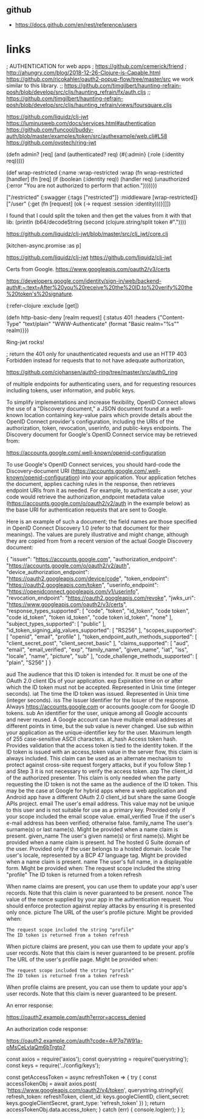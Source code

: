 

## github

- https://docs.github.com/en/rest/reference/users


# links

; AUTHENTICATION for web apps
; https://github.com/cemerick/friend
; http://ahungry.com/blog/2018-12-26-Clojure-is-Capable.html
https://github.com/ricokahler/oauth2-popup-flow/tree/master/src  we work similar to this library. 
;; https://github.com/timgilbert/haunting-refrain-posh/blob/develop/src/cljs/haunting_refrain/fx/auth.cljs
;; https://github.com/timgilbert/haunting-refrain-posh/blob/develop/src/cljs/haunting_refrain/views/foursquare.cljs


https://github.com/liquidz/clj-jwt
https://luminusweb.com/docs/services.html#authentication
https://github.com/funcool/buddy-auth/blob/master/examples/token/src/authexample/web.clj#L58
https://github.com/ovotech/ring-jwt


(defn admin? [req]
  (and (authenticated? req)
       (#{:admin} (:role (:identity req)))))

(def wrap-restricted
  {:name :wrap-restricted
   :wrap (fn wrap-restricted [handler]
           (fn [req]
             (if (boolean (:identity req))
               (handler req)
               (unauthorized
{:error "You are not authorized to perform that action."}))))})


["/restricted"
      {:swagger    {:tags ["restricted"]}
       :middleware [wrap-restricted]}
   ["/user" {:get (fn [request] (ok (-> request :session :identity)))}]]])


 I found that I could split the token and then get the values from it with that lib: (println (b64/decodeString (second (clojure.string/split token #"\."))))

https://github.com/liquidz/clj-jwt/blob/master/src/clj_jwt/core.clj



[kitchen-async.promise :as p]


https://github.com/liquidz/clj-jwt
https://github.com/liquidz/clj-jwt

Certs from Google.
https://www.googleapis.com/oauth2/v3/certs

https://developers.google.com/identity/sign-in/web/backend-auth#:~:text=After%20you%20receive%20the%20ID,to%20verify%20the%20token's%20signature.


(:refer-clojure :exclude [get])

(defn http-basic-deny
  [realm request]
  {:status 401
   :headers {"Content-Type" "text/plain"
             "WWW-Authenticate" (format "Basic realm=\"%s\"" realm)}})


Ring-jwt rocks!


; return the 401 only for unauthenticated requests and use an HTTP 403 Forbidden instead for requests that to not have adequate authorization,


https://github.com/cjohansen/auth0-ring/tree/master/src/auth0_ring





of multiple endpoints for authenticating users, and for requesting resources including tokens, user information, and public keys.

To simplify implementations and increase flexibility, OpenID Connect allows the use of a "Discovery document," a JSON document found at a well-known location containing key-value pairs which provide details about the OpenID Connect provider's configuration, including the URIs of the authorization, token, revocation, userinfo, and public-keys endpoints. The Discovery document for Google's OpenID Connect service may be retrieved from:

https://accounts.google.com/.well-known/openid-configuration

To use Google's OpenID Connect services, you should hard-code the Discovery-document URI (https://accounts.google.com/.well-known/openid-configuration) into your application. Your application fetches the document, applies caching rules in the response, then retrieves endpoint URIs from it as needed. For example, to authenticate a user, your code would retrieve the authorization_endpoint metadata value (https://accounts.google.com/o/oauth2/v2/auth in the example below) as the base URI for authentication requests that are sent to Google.

Here is an example of such a document; the field names are those specified in OpenID Connect Discovery 1.0 (refer to that document for their meanings). The values are purely illustrative and might change, although they are copied from from a recent version of the actual Google Discovery document:

{
  "issuer": "https://accounts.google.com",
  "authorization_endpoint": "https://accounts.google.com/o/oauth2/v2/auth",
  "device_authorization_endpoint": "https://oauth2.googleapis.com/device/code",
  "token_endpoint": "https://oauth2.googleapis.com/token",
  "userinfo_endpoint": "https://openidconnect.googleapis.com/v1/userinfo",
  "revocation_endpoint": "https://oauth2.googleapis.com/revoke",
  "jwks_uri": "https://www.googleapis.com/oauth2/v3/certs",
  "response_types_supported": [
    "code",
    "token",
    "id_token",
    "code token",
    "code id_token",
    "token id_token",
    "code token id_token",
    "none"
  ],
  "subject_types_supported": [
    "public"
  ],
  "id_token_signing_alg_values_supported": [
    "RS256"
  ],
  "scopes_supported": [
    "openid",
    "email",
    "profile"
  ],
  "token_endpoint_auth_methods_supported": [
    "client_secret_post",
    "client_secret_basic"
  ],
  "claims_supported": [
    "aud",
    "email",
    "email_verified",
    "exp",
    "family_name",
    "given_name",
    "iat",
    "iss",
    "locale",
    "name",
    "picture",
    "sub"
  ],
  "code_challenge_methods_supported": [
    "plain",
    "S256"
  ]
}


aud The audience that this ID token is intended for. 
    It must be one of the OAuth 2.0 client IDs of your application.
exp Expiration time on or after which the ID token must not be accepted.
    Represented in Unix time (integer seconds).
iat	The time the ID token was issued. Represented in Unix time (integer seconds).
iss The Issuer Identifier for the Issuer of the response. 
    Always https://accounts.google.com or accounts.google.com for Google ID tokens.
sub An identifier for the user, unique among all Google accounts and never reused. 
    A Google account can have multiple email addresses at different points in time, but the sub value is never changed. Use sub within your application as the unique-identifier key for the user. Maximum length of 255 case-sensitive ASCII characters.
at_hash Access token hash. 
   Provides validation that the access token is tied to the identity token. If the ID token is issued with an access_token value in the server flow, this claim is always included. This claim can be used as an alternate mechanism to protect against cross-site request forgery attacks, but if you follow Step 1 and Step 3 it is not necessary to verify the access token.
azp 		The client_id of the authorized presenter. 
   This claim is only needed when the party requesting the ID token is not the same as the audience of the ID token. This may be the case at Google for hybrid apps where a web application and Android app have a different OAuth 2.0 client_id but share the same Google APIs project.
email 		The user's email address. 
   This value may not be unique to this user and is not suitable for use as a primary key. Provided only if your scope included the email scope value.
email_verified 		True if the user's e-mail address has been verified; otherwise false.
family_name 		The user's surname(s) or last name(s). 
   Might be provided when a name claim is present.
given_name 		The user's given name(s) or first name(s). 
   Might be provided when a name claim is present.
hd 		The hosted G Suite domain of the user. 
   Provided only if the user belongs to a hosted domain.
locale 		The user's locale, represented by a BCP 47 language tag. 
   Might be provided when a name claim is present.
name 		The user's full name, in a displayable form. 
   Might be provided when:
    The request scope included the string "profile"
    The ID token is returned from a token refresh

When name claims are present, you can use them to update your app's user records. Note that this claim is never guaranteed to be present.
nonce 		The value of the nonce supplied by your app in the authentication request. You should enforce protection against replay attacks by ensuring it is presented only once.
picture 		The URL of the user's profile picture. Might be provided when:

    The request scope included the string "profile"
    The ID token is returned from a token refresh

When picture claims are present, you can use them to update your app's user records. Note that this claim is never guaranteed to be present.
profile 		The URL of the user's profile page. Might be provided when:

    The request scope included the string "profile"
    The ID token is returned from a token refresh

When profile claims are present, you can use them to update your app's user records. Note that this claim is never guaranteed to be present.


An error response:

https://oauth2.example.com/auth?error=access_denied

An authorization code response:

https://oauth2.example.com/auth?code=4/P7q7W91a-oMsCeLvIaQm6bTrgtp7



const axios = require('axios');
const querystring = require('querystring');
const keys = require('../config/keys');

const getAccessToken = async refreshToken => {
  try {
    const accessTokenObj = await axios.post(
      'https://www.googleapis.com/oauth2/v4/token',
      querystring.stringify({
        refresh_token: refreshToken,
        client_id: keys.googleClientID,
        client_secret: keys.googleClientSecret,
        grant_type: 'refresh_token'
      })
    );
    return accessTokenObj.data.access_token;
  } catch (err) {
    console.log(err);
  }
};
